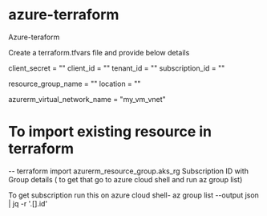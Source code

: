 # azure-terraform
Azure-teraform


Create a terraform.tfvars file and provide below details

client_secret    = ""
client_id        = ""
tenant_id        = ""
subscription_id  = ""

resource_group_name = ""
location = ""

azurerm_virtual_network_name = "my_vm_vnet"


# To import existing resource in terraform 
 -- terraform import azurerm_resource_group.aks_rg Subscription ID with Group details ( to get that go to azure cloud shell and run az group list)

 To get subscription run this on azure cloud shell- az group list --output json | jq -r '.[].id'
